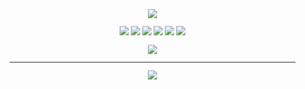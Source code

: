 <p align="center">
  <img src="https://c4.wallpaperflare.com/wallpaper/89/177/75/artistic-minimalism-black-and-white-minimalist-wallpaper-preview.jpg">
</p>
<p align="center">
  <img src="https://img.shields.io/badge/go-%2300ADD8.svg?style=for-the-badge&logo=go&logoColor=white">
  <img src="https://img.shields.io/badge/javascript-%23323330.svg?style=for-the-badge&logo=javascript&logoColor=%23F7DF1E">
  <img src="https://img.shields.io/badge/python-3670A0?style=for-the-badge&logo=python&logoColor=ffdd54">
  <img src="https://img.shields.io/badge/html5-%23E34F26.svg?style=for-the-badge&logo=html5&logoColor=white">
  <img src="https://img.shields.io/badge/css3-%231572B6.svg?style=for-the-badge&logo=css3&logoColor=white">
  <img src="https://img.shields.io/badge/AWS-%23FF9900.svg?style=for-the-badge&logo=amazon-aws&logoColor=white">
</p>
<p align="center">
  <img src="https://github-profile-summary-cards.vercel.app/api/cards/profile-details?username=samuelorlato">
</p>

---
<p align="center">
  <img src="https://visitcount.itsvg.in/api?id=OrlatoDev&icon=0&color=12">
</p>
